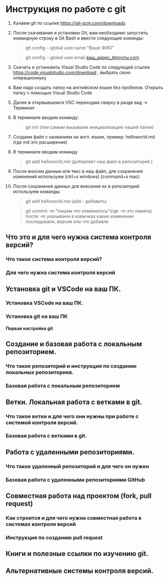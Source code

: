 # Инструкция по работе с git

1. Качаем git по ссылке https://git-scm.com/downloads

2. После скачивания и установки Git, вам необходимо запустить командную строку в Git Bash и ввести следующие команды:
     > git config --global user.name "Ваше ФИО"

     > git config --global user.email ваш_адрес_@почты.com

3. Скачать и установить Visual Studio Code по следующей ссылке https://code.visualstudio.com/download , выбрать свою операционнуку

4. Вам надо создать папку на английском языке без пробелов. Открыть папку с помощью Visual Studio Code

5. Далее в открвывшемся VSC переходим сверху в разде вид -> Терминал

6. В терминале вводим команду:

    > git init (тем самым вызываем инициализацию нашей папки)

7. Создаем файл с названием на англ. языке, пример: helloworld.md (где md это расширение)

8. В терминале вводим команду 
     > git add helloworld.md (добовляет наш файл в репозиторий )

9. После вносим данные или текс в наш файл, для сохранения изменений используем (ctrl+s windows) (сommand+s mac)

10. После сохранения данных для внесения их в репозиторий используем команды:
    > git add helloworld.md (add - добавить)

    > git commit -m "пишем что изменилось"(где -m это память) после -m указываем в ковычках какие изменения последывали, версия или что добавли

## Что это и для чего нужна система контроля версий?

### Что такое система контроля версий?

### Для чего нужна система контроля версий

## Установка git и VSCode на ваш ПК.

### Установка VSCode на ваш ПК.

### Установка git на ваш ПК

#### Первая настройка git

## Создание и базовая работа с локальным репозиторием.

### Что такое репозиторий и инструкция по созданию локальных репозиториев.

### Базовая работа с локальным репозиторием

## Ветки. Локальная работа с ветками в git.

### Что такое ветки и для чего они нужны при работе с системой контроля версий.

### Базовая работа с ветками в git.

## Работа с удаленными репозиториями.

### Что такое удаленный репозиторий и для чего он нужен

### Базовая работа с удаленными репозиториями GitHub

## Совместная работа над проектом (fork, pull request)

### Как строится и для чего нужна совместная работа в системах контроля версий

### Инструкция по созданию pull request

## Книги и полезные ссылки по изучению git.

## Альтернативные системы контроля версий.
